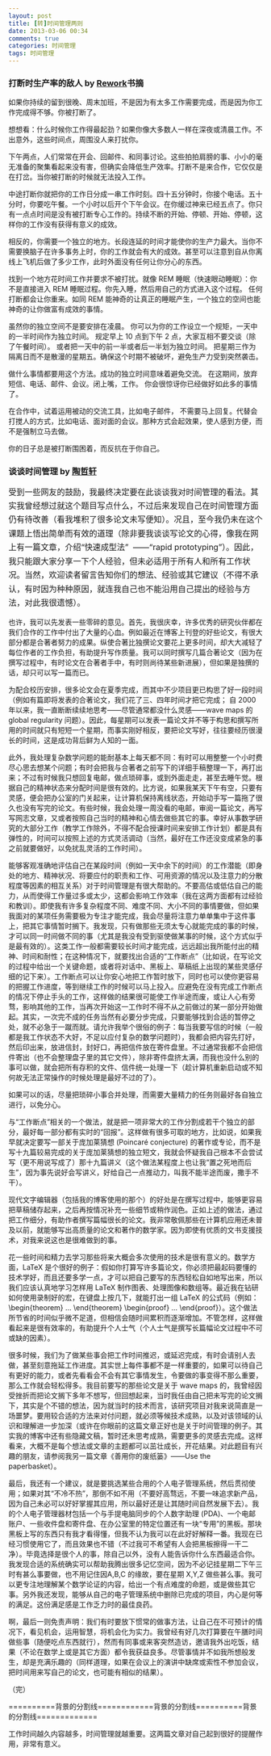 ```yaml
---
layout: post
title: [转]时间管理两则
date: 2013-03-06 00:34
comments: true
categories: 时间管理
tags: 时间管理
---
```

<h3>打断时生产率的敌人 by <a href="http://book.douban.com/subject/5320866/">Rework</a>书摘</h3>
如果你持续的留到很晚、周末加班，不是因为有太多工作需要完成，而是因为你工作完成得不够。你被打断了。

想想看：什么时候你工作得最起劲？如果你像大多数人一样在深夜或清晨工作。不出意外，这些时间点，周围没人来打扰你。

下午两点，人们常常在开会、回邮件、和同事讨论。这些拍拍肩膀的事、小小的毫无准备的聚集看起来没有害，但确实会降低生产效率。打断不是来合作，它仅仅是在打岔。当你被打断的时候就无法投入工作。

中途打断你就把你的工作日分成一串工作时刻。四十五分钟时，你接个电话。五十分时，你要吃午餐。一个小时以后开个下午会议。在你缓过神来已经五点了。你只有一点点时间是没有被打断专心工作的。持续不断的开始、停顿、开始、停顿，这样你的工作没有获得有意义的成效。

相反的，你需要一个独立的地方。长段连延的时间才能使你的生产力最大。当你不需要换脑子在许多事务上时，你的工作就会有大的成效。甚至可以注意到自从你离线上飞机后做了多少工作，此时外面没有任何让你分心的东西。

找到一个地方花时间工作并要求不被打扰。就像 REM 睡眠（快速眼动睡眠）：你不是直接进入 REM 睡眠过程。你先入睡，然后用自己的方式进入这个过程。 任何打断都会让你重来。如同 REM 能神奇的让真正的睡眠产生，一个独立的空间也能神奇的让你做富有成效的事情。

虽然你的独立空间不是要安排在凌晨。 你可以为你的工作设立一个规矩，一天中的一半时间作为独立时间。 规定早上 10 点到下午 2 点，大家互相不要交谈（除了午餐时间）。 或者把一天中的前一半或者后一半划为独立时间。 把星期三作为隔离日而不是散漫的星期五。确保这个时期不被破坏，避免生产力受到突然袭击。

做什么事情都要用这个方法。成功的独立时间意味着避免交流。 在这期间，放弃短信、电话、邮件、会议。闭上嘴，工作。 你会很惊讶你已经做好如此多的事情了。

在合作中，试着运用被动的交流工具，比如电子邮件， 不需要马上回复。代替会打搅人的方式，比如电话、面对面的会议。那种方式会起效果，使人感到方便，而不是强制立马去做。

你的日子总是被打断围困着，而反抗在于你自己。
<h3><strong>谈谈时间管理 by <a href="http://www.global-sci.org/mc/issues/1/no4/pdf/40.pdf">陶哲轩</a></strong></h3>
<span style="line-height: 1.714285714; font-size: 1rem;">受到一些网友的鼓励，我最终决定要在此谈谈我对时间管理的看法。其实我曾经想过就这个题目写点什么，不过后来发现自己在时间管理方面仍有待改善（看我堆积了很多论文未写便知）。况且，至今我仍未在这个课题上悟出简单而有效的道理（除非要我谈谈写论文的心得，像我在网上有一篇文章，介绍“快速成型法”  ——“rapid prototyping”）。因此，我只能跟大家分享一下个人经验，但未必适用于所有人和所有工作状况。当然，欢迎读者留言告知你们的想法、经验或其它建议（不得不承认，有时因为种种原因，就连我自己也不能沿用自己提出的经验与方法，对此我很遗憾）。</span>

也许，我可以先发表一些零碎的意见。首先，我很庆幸，许多优秀的研究伙伴都在我们合作的工作中付出了大量的心血。例如最近在博客上刊登的好些论文，有很大部分都是合著者努力的成果。纵使合著比独撰论文要花上更多时间，却大大减轻了每位作者的工作负担，有助提升写作质量。我可以同时撰写几篇合著论文（因为在撰写过程中，有时论文在合著者手中，有时则尚待某些新进展），但如果是独撰的话，却只可以写一篇而已。

为配合校历安排，很多论文会在夏季完成，而其中不少项目更已构思了好一段时间（例如有篇即将发表的合著论文，我们花了三、四年时间才把它完成； 自 2000 年以来，我一直断断续续地思考——尽管通常都没什么灵感——wave maps 的 global regularity 问题）。因此，每星期可以发表一篇论文并不等于构思和撰写所用的时间就只有短短一个星期，而事实刚好相反，要把论文写好，往往要经历很漫长的时间，这是成功背后鲜为人知的一面。

此外，我处理复杂数学问题的能耐基本上每天都不同：有时可以用整整一个小时费尽心思去想某个问题；有时会把我与合著者之前写下的详细手稿整理一下，再打出来；不过有时候我只想回复电邮，做点琐碎事，或到外面走走，甚至去睡午觉。根据自己的精神状态来分配时间是很有效的。比方说，如果我某天下午有空，只要有灵感，便会把办公室的门关起来，让计算机保持离线状态，开始动手写一篇拖了很久也没有写完的论文。有些时候，我会处理一周没看的电邮，审阅一篇论文，再写写网志文章，又或者按照自己当时的精神和心情去做些其它的事。幸好从事数学研究的大部分工作（教学工作除外，不得不配合授课时间来安排工作计划）都是具有弹性的，时间可以按照上述的方式灵活调动（当然，最好在工作还没变成紧急的事之前就要做好，以免扰乱灵活的工作时间）。

能够客观准确地评估自己在某段时间（例如一天中余下的时间）的工作潜能（即身处的地方、精神状况、将要应付的职责和工作、可用资源的情况以及注意力的分散程度等因素的相互关系）对于时间管理是有很大帮助的。不要高估或低估自己的能力，从而使得工作量过多或太少，这都会影响工作效率（我在这两方面都有过经验和教训）。即使我有许多复杂程度不同、难度不同、大小不同的事情要做，但如果我面对的某项任务需要极为专注才能完成，我会尽量将注意力单单集中于这件事上，把其它事情暂时搁下。我发现，只有做那些无须太专心就能完成的事的时候，才可以同一时间做不同的事（尤其是我没有受到驱使做某事的时候，这个方式似乎是最有效的）。这类工作一般都需要较长时间才能完成，远远超出我所能付出的精神、时间和耐性；在这种情况下，就要找出合适的“工作断点”（比如说，在写论文的过程中给出一个关键命题，或者将对话中、黑板上、草稿纸上出现的某些灵感仔细的记下来）。工作断点可以让你安心地把工作暂时放下，同时也可以使你更容易的把握工作进度，等到继续工作的时候可以马上投入。应避免在没有完成工作断点的情况下停止手头的工作，这样做的结果很可能使工作半途而废，或让人心有旁骛，影响其他的工作，当再次开始这一工作时不得不从之前做过的某一部分开始做起。其实，一次完不成的任务当然有必要分步完成，只要能够找到合适的暂停之处，就不必急于一蹴而就。请允许我举个很俗的例子：每当我要写信的时候（一般都是我工作状态不大好，不足以应付复杂的数学问题时），我都会把内容先打好，然后印出来，放进信封，封好口，再把信件放在寄件盘里。不过通常我都不会把信件寄出（也不会整理盘子里的其它文件），除非寄件盘挤太满，而我也没什么别的事可以做，就会把所有存积的文件、信件统一处理一下（趁计算机重新启动或不知何故无法正常操作的时候处理是最好不过的了）。

如果可以的话，尽量把琐碎小事合并处理，而需要大量精力的任务则最好各自独立进行，以免分心。

与“工作断点”相关的一个做法，就是把一项非常大的工作分割成若干个独立的部分，最好每一部分都有实时的“回报”。这样做有很多可取的地方，比如说，如果我早就决定要写一部关于庞加莱猜想 (Poincaré conjecture) 的著作或专论，而不是写十九篇较易完成的关于庞加莱猜想的独立短文，我就会怀疑我自己根本不会尝试写（更不用说写成了）那十九篇讲义（这个做法某程度上也让我“置之死地而后生”，因为事先说好会写讲义，好给自己一点推动力，叫我不能半途而废，撒手不干）。

现代文字编辑器（包括我的博客使用的那个）的好处是在撰写过程中，能够更容易把草稿储存起来，之后再按情况补充一些细节或稍作润色。正如上述的做法，通过把工作细分，有助作者撰写篇幅很长的论文。我非常敬佩那些在计算机应用还未普及以前，就能够写出高质量的论文和著作的数学家。因为即使有优质的文书支援技术，对我来说这也是很难做到的事。

花一些时间和精力去学习那些将来大概会多次使用的技术是很有意义的。数学方面，LaTeX 是个很好的例子：假如你打算写许多篇论文，你必须把最起码要懂的技术学好，而且还要多学一点，才可以把自己要写的东西轻松自如地写出来，所以我们应该认真地学习怎样用 LaTeX 制作图表、处理图像和数组等。最近我在钻研如何使用录制好的宏，在键盘上按几下，就能打出一组 LaTeX 的公式码（例如： \begin{theorem} … \end{theorem} \begin{proof} … \end{proof}）。这个做法所节省的时间似乎微不足道，但相信会随时间累积而逐渐增加。不管怎样，这样做看起来是很有效率的，有助提升个人士气（个人士气是撰写长篇幅论文过程中不可或缺的因素）。

很多时候，我们为了做某些事会把工作时间推迟，或延迟完成，有时会请别人去做，甚至刻意拖延工作进度。其实世上每件事都不是一样重要的，如果可以待自己有更好的能力，或者先看看会不会有其它事情发生，令要做的事变得不那么重要，那么工作就会轻松得多。我目前要写的那些论文是关于 wave maps 的，我曾经因受挫折而把论文搁下多年不想写，但回想起来，当时我任由自己把未写完的论文搁下，其实是个不错的想法，因为就当时的技术而言，该研究项目对我来说简直是一场噩梦。要用较合适的方法来对付问题，就必须等候技术成熟，以及对该领域的认识和理解进一步加深（或许在你眼前的这篇文章正好也是关于时间管理的例子。其实我的博客中还有些隐藏文稿，暂时还未思考成熟，需要更多的灵感去完成。这样看来，大概不是每个想法或文章的主题都可以茁壮成长，开花结果。对此题目有兴趣的朋友，请参阅我另一篇文章《善用你的废纸篓》——Use the paperbasket）。

最后，我还有一个建议，就是要挑选某些合用的个人电子管理系统，然后贯彻使用；如果对其“不冷不热”，那倒不如不用（不要好高骛远，不要一味追求新产品，因为自己未必可以好好掌握其应用，所以最好还是让其随时间自然发展下去）。我的个人电子管理器材包括一个与手提电脑同步的个人数字助理 (PDA)、一个电邮账户、一些收件盘和寄件盘、在办公室里的特定位置还有一块“专用”的黑板。那块黑板上写的东西只有我才看得懂，但我不认为我可以在此好好解释一番。我现在已经习惯使用它了，而且效果也不错（不过我可不希望有人会把黑板擦得一干二净）。毕竟选择是很个人的事，除自己以外，没有人能告诉你什么东西最适合你。我发现合适的系统确实可以帮助我腾出很多记忆空间，因为不必记挂星期二下午三时有甚么事要做，也不用记住因A,B,C 的缘故，要在星期 X,Y,Z 做些甚么事。我可以更专注地理解某个数学论证的内容，给出一个有点难度的命题，或是做些其它事。另外我还发现，能够从自己的电子管理系统中删除已完成的项目，内心是何等的满足。这份满足感是工作乏力时的最佳良药。

啊，最后一则免责声明：我们有时要放下惯常的做事方法，让自己在不可预计的情况下，看见机会，运用智慧，将机会化为实力。我曾经有好几次打算要在午膳时间做些事（随便吃点东西就行），然而有同事或来客突然造访，邀请我外出吃饭，结果（不论在数学上或是其它方面）都令我获益良多。尽管事情并不如我所想般发生，却是充满乐趣的（同样道理，如果在会议上的演讲中缺席或索性不参加会议，把时间用来写自己的论文，也可能有相似的结果）。

（完）

==========背景的分割线============背景的分割线==========背景的分割线=============

工作时间越久内容越多，时间管理就越重要。这两篇文章对自己起到很好的提醒作用，非常有意义。
